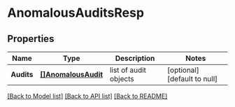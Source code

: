 # AnomalousAuditsResp

## Properties
Name | Type | Description | Notes
------------ | ------------- | ------------- | -------------
**Audits** | [**[]AnomalousAudit**](AnomalousAudit.md) | list of audit objects | [optional] [default to null]

[[Back to Model list]](../README.md#documentation-for-models) [[Back to API list]](../README.md#documentation-for-api-endpoints) [[Back to README]](../README.md)

